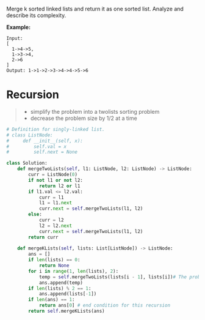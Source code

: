 Merge k sorted linked lists and return it as one sorted list. Analyze and describe its complexity.

**Example:**
```
Input:
[
  1->4->5,
  1->3->4,
  2->6
]
Output: 1->1->2->3->4->4->5->6
```
# Recursion
>* simplify the problem into a twolists sorting problem
>* decrease the problem size by 1/2 at a time

```python
# Definition for singly-linked list.
# class ListNode:
#     def __init__(self, x):
#         self.val = x
#         self.next = None

class Solution:
    def mergeTwoLists(self, l1: ListNode, l2: ListNode) -> ListNode:
        curr = ListNode(0)
        if not l1 or not l2: 
            return l2 or l1
        if l1.val <= l2.val:
            curr = l1
            l1 = l1.next
            curr.next = self.mergeTwoLists(l1, l2)
        else:
            curr = l2
            l2 = l2.next
            curr.next = self.mergeTwoLists(l1, l2)
        return curr
                
    def mergeKLists(self, lists: List[ListNode]) -> ListNode:
        ans = []
        if len(lists) == 0:
            return None
        for i in range(1, len(lists), 2):
            temp = self.mergeTwoLists(lists[i - 1], lists[i])# The problem size is getting smaller by 1/2
            ans.append(temp)
        if len(lists) % 2 == 1:
            ans.append(lists[-1])
        if len(ans) == 1:
            return ans[0] # end condition for this recursion
        return self.mergeKLists(ans)

            
                
```
